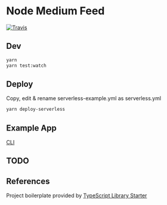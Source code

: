 # Node Medium Feed

[![Travis](https://img.shields.io/travis/franklintarter/node-medium-feed.svg)](https://travis-ci.org/franklintarter/node-medium-feed)

## Dev

```bash
yarn
yarn test:watch
```

## Deploy

Copy, edit & rename serverless-example.yml as serverless.yml

```bash
yarn deploy-serverless
```

## Example App

[CLI](https://github.com/franklintarter/node-medium-feed-cli)

## TODO

## References

Project boilerplate provided by [TypeScript Library Starter](https://github.com/alexjoverm/typescript-library-starter)
